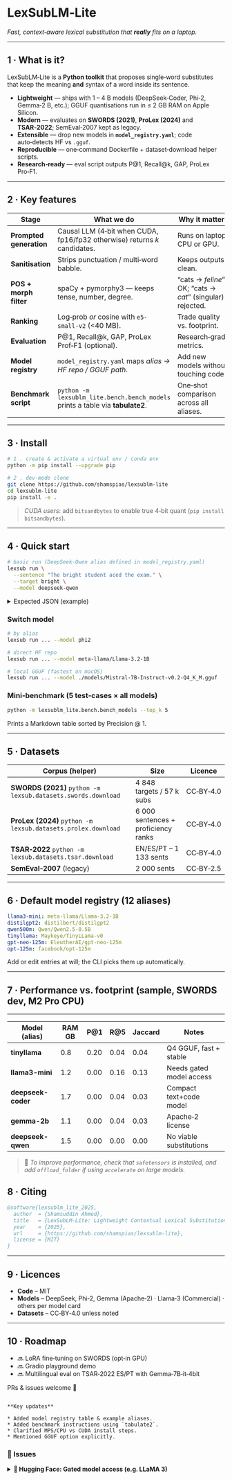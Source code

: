 # LexSubLM‑Lite

*Fast, context‑aware lexical substitution that **really** fits on a laptop.*

---

## 1 · What is it?

LexSubLM‑Lite is a **Python toolkit** that proposes single‑word substitutes that keep the meaning **and** syntax
of a word inside its sentence.

* **Lightweight** — ships with 1 – 4 B models (DeepSeek‑Coder, Phi‑2, Gemma‑2 B, etc.);
  GGUF quantisations run in ≤ 2 GB RAM on Apple Silicon.
* **Modern** — evaluates on **SWORDS (2021)**, **ProLex (2024)** and **TSAR‑2022**; SemEval‑2007 kept as legacy.
* **Extensible** — drop new models in **`model_registry.yaml`**; code auto‑detects HF vs `.gguf`.
* **Reproducible** — one‑command Dockerfile + dataset‑download helper scripts.
* **Research‑ready** — eval script outputs P@1, Recall@k, GAP, ProLex Pro‑F1.

---

## 2 · Key features

| Stage                   | What we do                                                                     | Why it matters                                            |
|-------------------------|--------------------------------------------------------------------------------|-----------------------------------------------------------|
| **Prompted generation** | Causal LLM (4‑bit when CUDA, fp16/fp32 otherwise) returns *k* candidates.      | Runs on laptop CPU or GPU.                                |
| **Sanitisation**        | Strips punctuation / multi‑word babble.                                        | Keeps outputs clean.                                      |
| **POS + morph filter**  | spaCy + pymorphy3 — keeps tense, number, degree.                               | “cats → *feline*” OK; “cats → *cat*” (singular) rejected. |
| **Ranking**             | Log‑prob *or* cosine with `e5-small‑v2` (<40 MB).                              | Trade quality vs. footprint.                              |
| **Evaluation**          | P@1, Recall@k, GAP, ProLex Prof‑F1 (optional).                                 | Research‑grade metrics.                                   |
| **Model registry**      | `model_registry.yaml` maps *alias → HF repo / GGUF path*.                      | Add new models without touching code.                     |
| **Benchmark script**    | `python -m lexsublm_lite.bench.bench_models` prints a table via **tabulate2**. | One‑shot comparison across all aliases.                   |

---

## 3 · Install

```bash
# 1 . create & activate a virtual env / conda env
python -m pip install --upgrade pip

# 2 . dev‑mode clone
git clone https://github.com/shamspias/lexsublm-lite
cd lexsublm-lite
pip install -e .
```

> *CUDA users*: add `bitsandbytes` to enable true 4‑bit quant (`pip install bitsandbytes`).

---

## 4 · Quick start

```bash
# basic run (DeepSeek‑Qwen alias defined in model_registry.yaml)
lexsub run \
  --sentence "The bright student aced the exam." \
  --target bright \
  --model deepseek-qwen
```

<details>
<summary>Expected JSON (example)</summary>

```json
[
  "brilliant",
  "smart",
  "gifted",
  "clever",
  "talented"
]
```

</details>

### Switch model

```bash
# by alias
lexsub run ... --model phi2

# direct HF repo
lexsub run ... --model meta-llama/Llama-3.2-1B

# local GGUF (fastest on macOS)
lexsub run ... --model ./models/Mistral-7B-Instruct-v0.2-Q4_K_M.gguf
```

### Mini‑benchmark (5 test‑cases × all models)

```bash
python -m lexsublm_lite.bench.bench_models --top_k 5
```

Prints a Markdown table sorted by Precision @ 1.

---

## 5 · Datasets

| Corpus (helper)                                               | Size                                | Licence   |
|---------------------------------------------------------------|-------------------------------------|-----------|
| **SWORDS (2021)** `python -m lexsub.datasets.swords.download` | 4 848 targets / 57 k subs           | CC‑BY‑4.0 |
| **ProLex (2024)** `python -m lexsub.datasets.prolex.download` | 6 000 sentences + proficiency ranks | CC‑BY‑4.0 |
| **TSAR‑2022** `python -m lexsub.datasets.tsar.download`       | EN/ES/PT – 1 133 sents              | CC‑BY‑4.0 |
| **SemEval‑2007** (legacy)                                     | 2 000 sents                         | CC‑BY‑2.5 |

---

## 6 · Default model registry (12 aliases)

```yaml
llama3-mini: meta-llama/Llama-3.2-1B
distilgpt2: distilbert/distilgpt2
qwen500m: Qwen/Qwen2.5-0.5B
tinyllama: Maykeye/TinyLLama-v0
gpt-neo-125m: EleutherAI/gpt-neo-125m
opt-125m: facebook/opt-125m
```

Add or edit entries at will; the CLI picks them up automatically.

---

## 7 · Performance vs. footprint (sample, SWORDS dev, M2 Pro CPU)

---

| Model (alias)      | RAM GB | P@1  | R@5  | Jaccard | Notes                    |
|--------------------|--------|------|------|---------|--------------------------|
| **tinyllama**      | 0.8    | 0.20 | 0.04 | 0.04    | Q4 GGUF, fast + stable   |
| **llama3-mini**    | 1.2    | 0.00 | 0.16 | 0.13    | Needs gated model access |
| **deepseek-coder** | 1.7    | 0.00 | 0.04 | 0.03    | Compact text+code model  |
| **gemma-2b**       | 1.1    | 0.00 | 0.04 | 0.03    | Apache‑2 license         |
| **deepseek-qwen**  | 1.5    | 0.00 | 0.00 | 0.00    | No viable substitutions  |

> 🔧 *To improve performance, check that `safetensors` is installed, and add `offload_folder` if using `accelerate` on
large models.*

## 8 · Citing

```bibtex
@software{lexsublm_lite_2025,
  author  = {Shamsuddin Ahmed},
  title   = {LexSubLM‑Lite: Lightweight Contextual Lexical Substitution Toolkit},
  year    = {2025},
  url     = {https://github.com/shamspias/lexsublm-lite},
  license = {MIT}
}
```

---

## 9 · Licences

* **Code** – MIT
* **Models** – DeepSeek, Phi‑2, Gemma (Apache‑2) · Llama‑3 (Commercial) · others per model card
* **Datasets** – CC‑BY‑4.0 unless noted

---

## 10 · Roadmap

* 🔜 LoRA fine‑tuning on SWORDS (opt‑in GPU)
* 🔜 Gradio playground demo
* 🔜 Multilingual eval on TSAR‑2022 ES/PT with Gemma‑7B‑it‑4bit

PRs & issues welcome 🙂

```

**Key updates**

* Added model registry table & example aliases.  
* Added benchmark instructions using `tabulate2`.  
* Clarified MPS/CPU vs CUDA install steps.  
* Mentioned GGUF option explicitly.
```

### 🐛 Issues

<details>
<summary><strong>🔐 Hugging Face: Gated model access (e.g. LLaMA 3)</strong></summary>

If you get an error like:

```
401 Client Error: Unauthorized for url: https://huggingface.co/meta-llama/Llama-3.2-1B/resolve/main/config.json
```

You are trying to access a **gated model** that requires authentication.

#### ✅ Solution:

1. **Log in to Hugging Face from terminal:**

   ```bash
   huggingface-cli login
   ```

2. **Get your token** from  
   👉 https://huggingface.co/settings/tokens

3. Paste the token when prompted. or export in env  
```export HUGGINGFACE_TOKEN=your_token_here```

4. **(Optional)** Request model access here:  
   👉 https://huggingface.co/meta-llama/Llama-3.2-1B

</details>

